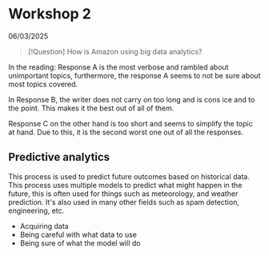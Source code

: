 # Workshop 2

06/03/2025

> [!Question]
> How is Amazon using big data analytics?

In the reading:
Response A is the most verbose and rambled about unimportant topics, furthermore, the response A seems to not be sure about most topics covered.

In Response B, the writer does not carry on too long and is cons ice and to the point. This makes it the best out of all of them.

Response C on the other hand is too short and seems to simplify the topic at hand. Due to this, it is the second worst one out of all the responses.

## Predictive analytics

This process is used to predict future outcomes based on historical data.
This process uses multiple models to predict what might happen in the future, this is often used for things such as meteorology, and weather prediction.
It's also used in many other fields such as spam detection, engineering, etc.

- Acquiring data
- Being careful with what data to use
- Being sure of what the model will do
